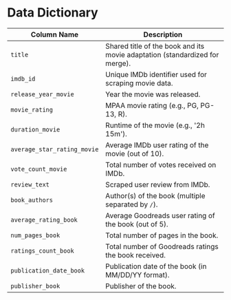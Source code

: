 # Data Dictionary
| Column Name               | Description                                                                 |
|---------------------------|-----------------------------------------------------------------------------|
| `title`                   | Shared title of the book and its movie adaptation (standardized for merge). |
| `imdb_id`                 | Unique IMDb identifier used for scraping movie data.                        |
| `release_year_movie`      | Year the movie was released.                                                |
| `movie_rating`            | MPAA movie rating (e.g., PG, PG-13, R).                                     |
| `duration_movie`          | Runtime of the movie (e.g., '2h 15m').                                      |
| `average_star_rating_movie` | Average IMDb user rating of the movie (out of 10).                        |
| `vote_count_movie`        | Total number of votes received on IMDb.                                     |
| `review_text`             | Scraped user review from IMDb.                                              |
| `book_authors`            | Author(s) of the book (multiple separated by `/`).                          |
| `average_rating_book`     | Average Goodreads user rating of the book (out of 5).                       |
| `num_pages_book`          | Total number of pages in the book.                                          |
| `ratings_count_book`      | Total number of Goodreads ratings the book received.                        |
| `publication_date_book`   | Publication date of the book (in MM/DD/YY format).                          |
| `publisher_book`          | Publisher of the book.                                                      |
